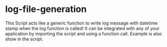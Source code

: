 # log-file-generation
This Script acts like a generic function to write log message with datetime stamp when the log function is called! It can be integrated with any of your application by importing the script and using a function call. Example is also show in the script.
